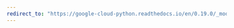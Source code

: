 ```yaml
---
redirect_to: "https://google-cloud-python.readthedocs.io/en/0.19.0/_modules/google/cloud/language/client.html"
---
```

